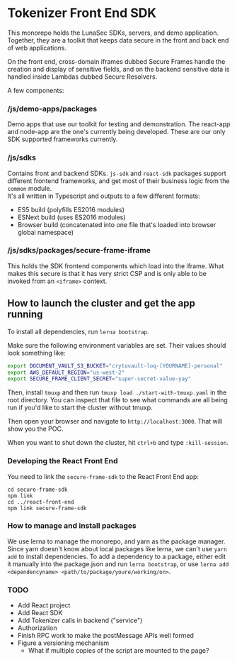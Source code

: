 
# Tokenizer Front End SDK

This monorepo holds the LunaSec SDKs, servers, and demo application.  Together, they are a toolkit that keeps data secure in the front and back end of web applications.  

On the front end, cross-domain iframes dubbed Secure Frames handle the creation and display of sensitive fields, and on the backend sensitive data is handled inside Lambdas dubbed Secure Resolvers.  

A few components:

### /js/demo-apps/packages
Demo apps that use our toolkit for testing and demonstration.  The react-app and node-app are the one's currently being developed.  These are our only SDK supported frameworks currently.  


### /js/sdks
Contains front and backend SDKs. 
`js-sdk` and `react-sdk` packages support different frontend frameworks, and get most of their business logic from the `common` module.  
It's all written in Typescript and outputs to a few different formats:
- ES5 build (polyfills ES2016 modules)
- ESNext build (uses ES2016 modules)
- Browser build (concatenated into one file that's loaded into browser global namespace)

### /js/sdks/packages/secure-frame-iframe
This holds the SDK frontend components which load into the iframe. What makes this secure is that it has very strict CSP and is only able to be invoked from an `<iframe>` context.


## How to launch the cluster and get the app running
To install all dependencies, run `lerna bootstrap`. 

Make sure the following environment variables are set.  Their values should look something like: 
```bash
export DOCUMENT_VAULT_S3_BUCKET="crytovault-loq-[YOURNAME]-personal"
export AWS_DEFAULT_REGION="us-west-2"
export SECURE_FRAME_CLIENT_SECRET="super-secret-value-yay"
```
Then, install `tmuxp` and then run `tmuxp load ./start-with-tmuxp.yaml` in the root directory. You can inspect that file to see what commands are all being run if you'd like to start the cluster without tmuxp.

Then open your browser and navigate to `http://localhost:3000`. That will show you the POC.

When you want to shut down the cluster, hit `ctrl+b` and type `:kill-session`.  

### Developing the React Front End
You need to link the `secure-frame-sdk` to the React Front End app:
```
cd secure-frame-sdk
npm link
cd ../react-front-end
npm link secure-frame-sdk
```

### How to manage and install packages
We use lerna to manage the monorepo, and yarn as the package manager.  Since yarn doesn't know about local packages like lerna,
we can't use `yarn add` to install dependencies. To add a dependency to a package, either edit it 
manually into the package.json and run `lerna bootstrap`, or use `lerna add <dependencyname> <path/to/package/youre/working/on>`.

### TODO
- Add React project
- Add React SDK
- Add Tokenizer calls in backend ("service")
- Authorization
- Finish RPC work to make the postMessage APIs well formed
- Figure a versioning mechanism
  - What if multiple copies of the script are mounted to the page?

